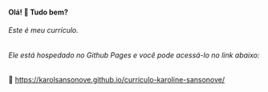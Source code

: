 #### Olá! :raising_hand: Tudo bem?

###### Este é meu currículo. 

###### Ele está hospedado no Github Pages e você pode acessá-lo no link abaixo:

:link: https://karolsansonove.github.io/curriculo-karoline-sansonove/

